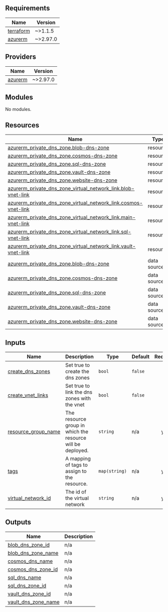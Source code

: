 <!-- BEGIN_TF_DOCS -->
## Requirements

| Name | Version |
|------|---------|
| <a name="requirement_terraform"></a> [terraform](#requirement\_terraform) | ~>1.1.5 |
| <a name="requirement_azurerm"></a> [azurerm](#requirement\_azurerm) | ~>2.97.0 |

## Providers

| Name | Version |
|------|---------|
| <a name="provider_azurerm"></a> [azurerm](#provider\_azurerm) | ~>2.97.0 |

## Modules

No modules.

## Resources

| Name | Type |
|------|------|
| [azurerm_private_dns_zone.blob-dns-zone](https://registry.terraform.io/providers/hashicorp/azurerm/latest/docs/resources/private_dns_zone) | resource |
| [azurerm_private_dns_zone.cosmos-dns-zone](https://registry.terraform.io/providers/hashicorp/azurerm/latest/docs/resources/private_dns_zone) | resource |
| [azurerm_private_dns_zone.sql-dns-zone](https://registry.terraform.io/providers/hashicorp/azurerm/latest/docs/resources/private_dns_zone) | resource |
| [azurerm_private_dns_zone.vault-dns-zone](https://registry.terraform.io/providers/hashicorp/azurerm/latest/docs/resources/private_dns_zone) | resource |
| [azurerm_private_dns_zone.website-dns-zone](https://registry.terraform.io/providers/hashicorp/azurerm/latest/docs/resources/private_dns_zone) | resource |
| [azurerm_private_dns_zone_virtual_network_link.blob-vnet-link](https://registry.terraform.io/providers/hashicorp/azurerm/latest/docs/resources/private_dns_zone_virtual_network_link) | resource |
| [azurerm_private_dns_zone_virtual_network_link.cosmos-vnet-link](https://registry.terraform.io/providers/hashicorp/azurerm/latest/docs/resources/private_dns_zone_virtual_network_link) | resource |
| [azurerm_private_dns_zone_virtual_network_link.main-vnet-link](https://registry.terraform.io/providers/hashicorp/azurerm/latest/docs/resources/private_dns_zone_virtual_network_link) | resource |
| [azurerm_private_dns_zone_virtual_network_link.sql-vnet-link](https://registry.terraform.io/providers/hashicorp/azurerm/latest/docs/resources/private_dns_zone_virtual_network_link) | resource |
| [azurerm_private_dns_zone_virtual_network_link.vault-vnet-link](https://registry.terraform.io/providers/hashicorp/azurerm/latest/docs/resources/private_dns_zone_virtual_network_link) | resource |
| [azurerm_private_dns_zone.blob-dns-zone](https://registry.terraform.io/providers/hashicorp/azurerm/latest/docs/data-sources/private_dns_zone) | data source |
| [azurerm_private_dns_zone.cosmos-dns-zone](https://registry.terraform.io/providers/hashicorp/azurerm/latest/docs/data-sources/private_dns_zone) | data source |
| [azurerm_private_dns_zone.sql-dns-zone](https://registry.terraform.io/providers/hashicorp/azurerm/latest/docs/data-sources/private_dns_zone) | data source |
| [azurerm_private_dns_zone.vault-dns-zone](https://registry.terraform.io/providers/hashicorp/azurerm/latest/docs/data-sources/private_dns_zone) | data source |
| [azurerm_private_dns_zone.website-dns-zone](https://registry.terraform.io/providers/hashicorp/azurerm/latest/docs/data-sources/private_dns_zone) | data source |

## Inputs

| Name | Description | Type | Default | Required |
|------|-------------|------|---------|:--------:|
| <a name="input_create_dns_zones"></a> [create\_dns\_zones](#input\_create\_dns\_zones) | Set true to create the dns zones | `bool` | `false` | no |
| <a name="input_create_vnet_links"></a> [create\_vnet\_links](#input\_create\_vnet\_links) | Set true to link the dns zones with the vnet | `bool` | `false` | no |
| <a name="input_resource_group_name"></a> [resource\_group\_name](#input\_resource\_group\_name) | The resource group in which the resource will be deployed. | `string` | n/a | yes |
| <a name="input_tags"></a> [tags](#input\_tags) | A mapping of tags to assign to the resource. | `map(string)` | n/a | yes |
| <a name="input_virtual_network_id"></a> [virtual\_network\_id](#input\_virtual\_network\_id) | The id of the virtual network | `string` | n/a | yes |

## Outputs

| Name | Description |
|------|-------------|
| <a name="output_blob_dns_zone_id"></a> [blob\_dns\_zone\_id](#output\_blob\_dns\_zone\_id) | n/a |
| <a name="output_blob_dns_zone_name"></a> [blob\_dns\_zone\_name](#output\_blob\_dns\_zone\_name) | n/a |
| <a name="output_cosmos_dns_name"></a> [cosmos\_dns\_name](#output\_cosmos\_dns\_name) | n/a |
| <a name="output_cosmos_dns_zone_id"></a> [cosmos\_dns\_zone\_id](#output\_cosmos\_dns\_zone\_id) | n/a |
| <a name="output_sql_dns_name"></a> [sql\_dns\_name](#output\_sql\_dns\_name) | n/a |
| <a name="output_sql_dns_zone_id"></a> [sql\_dns\_zone\_id](#output\_sql\_dns\_zone\_id) | n/a |
| <a name="output_vault_dns_zone_id"></a> [vault\_dns\_zone\_id](#output\_vault\_dns\_zone\_id) | n/a |
| <a name="output_vault_dns_zone_name"></a> [vault\_dns\_zone\_name](#output\_vault\_dns\_zone\_name) | n/a |
<!-- END_TF_DOCS -->